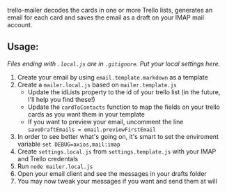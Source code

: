 trello-mailer decodes the cards in one or more Trello
lists, generates an email for each card and saves
the email as a draft on your IMAP mail account.

Usage:
------

_Files ending with `.local.js` are in `.gitignore`. Put your local settings here._

1. Create your email by using `email.template.markdown` as a template
2. Create a `mailer.local.js` based on `mailer.template.js`
   * Update the idLists property to the id of your trello list
     (in the future, I'll help you find these!)
   * Update the `cardToContacts` function to map the fields
     on your trello cards as you want them in your template
   * If you want to preview your email, uncomment the line
     `saveDraftEmails = email.previewFirstEmail`
3. In order to see better what's going on, it's smart to set
   the enviroment variable `set DEBUG=axios,mail:imap`
4. Create `settings.local.js` from `settings.template.js`
   with your IMAP and Trello credentals
5. Run `node mailer.local.js`
6. Open your email client and see the messages in your drafts folder
7. You may now tweak your messages if you want and send them at will



